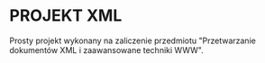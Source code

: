 # PROJEKT XML
Prosty projekt wykonany na zaliczenie przedmiotu "Przetwarzanie dokumentów XML i zaawansowane techniki WWW".
